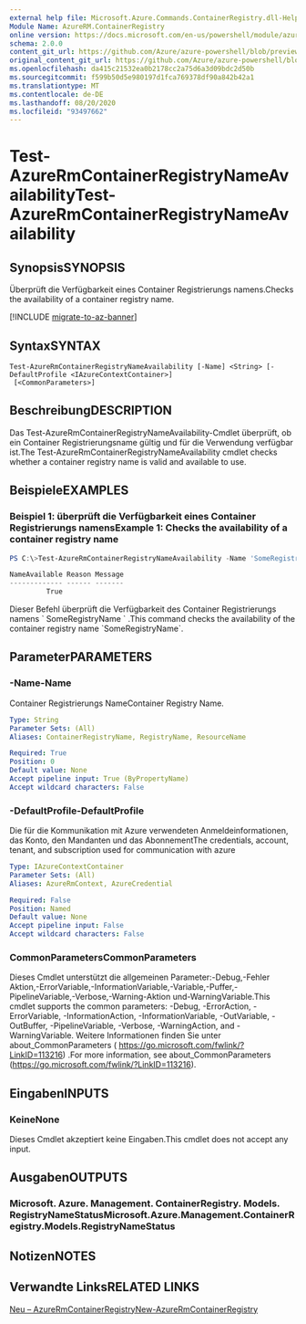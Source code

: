 ```yaml
---
external help file: Microsoft.Azure.Commands.ContainerRegistry.dll-Help.xml
Module Name: AzureRM.ContainerRegistry
online version: https://docs.microsoft.com/en-us/powershell/module/azurerm.containerregistry/test-azurermcontainerregistrynameavailability
schema: 2.0.0
content_git_url: https://github.com/Azure/azure-powershell/blob/preview/src/ResourceManager/ContainerRegistry/Commands.ContainerRegistry/help/Test-AzureRmContainerRegistryNameAvailability.md
original_content_git_url: https://github.com/Azure/azure-powershell/blob/preview/src/ResourceManager/ContainerRegistry/Commands.ContainerRegistry/help/Test-AzureRmContainerRegistryNameAvailability.md
ms.openlocfilehash: da415c21532ea0b2178cc2a75d6a3d09bdc2d50b
ms.sourcegitcommit: f599b50d5e980197d1fca769378df90a842b42a1
ms.translationtype: MT
ms.contentlocale: de-DE
ms.lasthandoff: 08/20/2020
ms.locfileid: "93497662"
---
```

# <span data-ttu-id="3ea51-101">Test-AzureRmContainerRegistryNameAvailability</span><span class="sxs-lookup"><span data-stu-id="3ea51-101">Test-AzureRmContainerRegistryNameAvailability</span></span>

## <span data-ttu-id="3ea51-102">Synopsis</span><span class="sxs-lookup"><span data-stu-id="3ea51-102">SYNOPSIS</span></span>
<span data-ttu-id="3ea51-103">Überprüft die Verfügbarkeit eines Container Registrierungs namens.</span><span class="sxs-lookup"><span data-stu-id="3ea51-103">Checks the availability of a container registry name.</span></span>

[!INCLUDE [migrate-to-az-banner](../../includes/migrate-to-az-banner.md)]

## <span data-ttu-id="3ea51-104">Syntax</span><span class="sxs-lookup"><span data-stu-id="3ea51-104">SYNTAX</span></span>

```
Test-AzureRmContainerRegistryNameAvailability [-Name] <String> [-DefaultProfile <IAzureContextContainer>]
 [<CommonParameters>]
```

## <span data-ttu-id="3ea51-105">Beschreibung</span><span class="sxs-lookup"><span data-stu-id="3ea51-105">DESCRIPTION</span></span>
<span data-ttu-id="3ea51-106">Das Test-AzureRmContainerRegistryNameAvailability-Cmdlet überprüft, ob ein Container Registrierungsname gültig und für die Verwendung verfügbar ist.</span><span class="sxs-lookup"><span data-stu-id="3ea51-106">The Test-AzureRmContainerRegistryNameAvailability cmdlet checks whether a container registry name is valid and available to use.</span></span>

## <span data-ttu-id="3ea51-107">Beispiele</span><span class="sxs-lookup"><span data-stu-id="3ea51-107">EXAMPLES</span></span>

### <span data-ttu-id="3ea51-108">Beispiel 1: überprüft die Verfügbarkeit eines Container Registrierungs namens</span><span class="sxs-lookup"><span data-stu-id="3ea51-108">Example 1: Checks the availability of a container registry name</span></span>
```powershell
PS C:\>Test-AzureRmContainerRegistryNameAvailability -Name 'SomeRegistryName'

NameAvailable Reason Message
------------- ------ -------
         True
```

<span data-ttu-id="3ea51-109">Dieser Befehl überprüft die Verfügbarkeit des Container Registrierungs namens \` SomeRegistryName \` .</span><span class="sxs-lookup"><span data-stu-id="3ea51-109">This command checks the availability of the container registry name \`SomeRegistryName\`.</span></span>

## <span data-ttu-id="3ea51-110">Parameter</span><span class="sxs-lookup"><span data-stu-id="3ea51-110">PARAMETERS</span></span>

### <span data-ttu-id="3ea51-111">-Name</span><span class="sxs-lookup"><span data-stu-id="3ea51-111">-Name</span></span>
<span data-ttu-id="3ea51-112">Container Registrierungs Name</span><span class="sxs-lookup"><span data-stu-id="3ea51-112">Container Registry Name.</span></span>

```yaml
Type: String
Parameter Sets: (All)
Aliases: ContainerRegistryName, RegistryName, ResourceName

Required: True
Position: 0
Default value: None
Accept pipeline input: True (ByPropertyName)
Accept wildcard characters: False
```

### <span data-ttu-id="3ea51-113">-DefaultProfile</span><span class="sxs-lookup"><span data-stu-id="3ea51-113">-DefaultProfile</span></span>
<span data-ttu-id="3ea51-114">Die für die Kommunikation mit Azure verwendeten Anmeldeinformationen, das Konto, den Mandanten und das Abonnement</span><span class="sxs-lookup"><span data-stu-id="3ea51-114">The credentials, account, tenant, and subscription used for communication with azure</span></span>

```yaml
Type: IAzureContextContainer
Parameter Sets: (All)
Aliases: AzureRmContext, AzureCredential

Required: False
Position: Named
Default value: None
Accept pipeline input: False
Accept wildcard characters: False
```

### <span data-ttu-id="3ea51-115">CommonParameters</span><span class="sxs-lookup"><span data-stu-id="3ea51-115">CommonParameters</span></span>
<span data-ttu-id="3ea51-116">Dieses Cmdlet unterstützt die allgemeinen Parameter:-Debug,-Fehler Aktion,-ErrorVariable,-InformationVariable,-Variable,-Puffer,-PipelineVariable,-Verbose,-Warning-Aktion und-WarningVariable.</span><span class="sxs-lookup"><span data-stu-id="3ea51-116">This cmdlet supports the common parameters: -Debug, -ErrorAction, -ErrorVariable, -InformationAction, -InformationVariable, -OutVariable, -OutBuffer, -PipelineVariable, -Verbose, -WarningAction, and -WarningVariable.</span></span> <span data-ttu-id="3ea51-117">Weitere Informationen finden Sie unter about_CommonParameters ( https://go.microsoft.com/fwlink/?LinkID=113216) .</span><span class="sxs-lookup"><span data-stu-id="3ea51-117">For more information, see about_CommonParameters (https://go.microsoft.com/fwlink/?LinkID=113216).</span></span>

## <span data-ttu-id="3ea51-118">Eingaben</span><span class="sxs-lookup"><span data-stu-id="3ea51-118">INPUTS</span></span>

### <span data-ttu-id="3ea51-119">Keine</span><span class="sxs-lookup"><span data-stu-id="3ea51-119">None</span></span>
<span data-ttu-id="3ea51-120">Dieses Cmdlet akzeptiert keine Eingaben.</span><span class="sxs-lookup"><span data-stu-id="3ea51-120">This cmdlet does not accept any input.</span></span>

## <span data-ttu-id="3ea51-121">Ausgaben</span><span class="sxs-lookup"><span data-stu-id="3ea51-121">OUTPUTS</span></span>

### <span data-ttu-id="3ea51-122">Microsoft. Azure. Management. ContainerRegistry. Models. RegistryNameStatus</span><span class="sxs-lookup"><span data-stu-id="3ea51-122">Microsoft.Azure.Management.ContainerRegistry.Models.RegistryNameStatus</span></span>

## <span data-ttu-id="3ea51-123">Notizen</span><span class="sxs-lookup"><span data-stu-id="3ea51-123">NOTES</span></span>

## <span data-ttu-id="3ea51-124">Verwandte Links</span><span class="sxs-lookup"><span data-stu-id="3ea51-124">RELATED LINKS</span></span>

[<span data-ttu-id="3ea51-125">Neu – AzureRmContainerRegistry</span><span class="sxs-lookup"><span data-stu-id="3ea51-125">New-AzureRmContainerRegistry</span></span>]()

